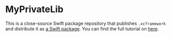 # MyPrivateLib

This is a close-source Swift package repository that publishes `.xcframework` and distribute it as [a Swift package](https://github.com/FlickerSoul/MyPrivateLibRelease). You can find the full tutorial on [here](https://universe.observer/posts/2025/publish-xcframework).

